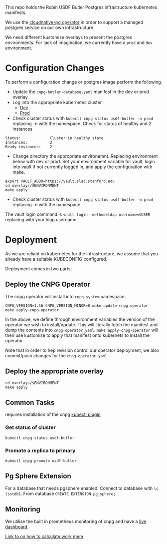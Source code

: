 
This repo holds the Rubin USDF Butler Postgres infrastructure kubernetes manifests.

We use the [cloudnative-pg operator](https://cloudnative-pg.io/) in order to support a managed postgres service on our own infrastructure.

We need different kustomize overlays to present the postgres environments. For lack of imagination, we currently have a `prod` and `dev` environment.

# Configuration Changes

To perform a configuration change or postgres image perform the following.

* Update the `cnpg-butler-database.yaml` manifest in the dev or prod overlay
* Log into the appropriate kubernetes cluster
    * [Dev](https://k8s.slac.stanford.edu/usdf-butler-dev)
    * [Prod](https://k8s.slac.stanford.edu/usdf-butler)
* Check cluster status with `kubectl cnpg status usdf-butler -n prod` replacing -n with the namespace.  Check for status of healthy and 2 instances
```
Status:             Cluster in healthy state 
Instances:          2
Ready instances:    2
```

* Change directory the appropriate environemnt.  Replacing environment below with dev or prod.  Set your environment variable for vault, login into vault if not currently logged in, and apply the configuration with make.
```
export VAULT_ADDR=https://vault.slac.stanford.edu
cd overlays/$ENVIRONMENT
make apply
```
* Check cluster status with `kubectl cnpg status usdf-butler -n prod` replacing -n with the namespace. 

The vault login command is `vault login -method=ldap username=$USER` replacing with your ldap username.


# Deployment

As we are reliant on kubernetes for the infrastructure, we assume that you already have a suitable KUBECONFIG configured.

Deployment comes in two parts:

## Deploy the CNPG Operator

The cnpg operator will install into `cnpg-system` namespace.

```
CNPG_VERSION=1.16 CNPG_VERSION_MINOR=0 make update-cnpg-operator
make apply-cnpg-operator
```

In the above, we define through environment variables the version of the operator we wish to install/update. This will literally fetch the manifest and dump the contents into `cnpg-operator.yaml`. `make apply-cnpg-operator` will then use kustomize to apply that manifest onto kubernets to install the operator.

Note that in order to hep revision control our operator deployment, we also commit/push changes for the `cnpg-operator.yaml`.

## Deploy the appropriate overlay

```
cd overlays/$ENVIRONMENT
make apply
```

## Common Tasks

requires installation of the cnpg [kubectl plugin](https://cloudnative-pg.io/documentation/1.17/cnpg-plugin/#cloudnativepg-plugin)

### Get status of cluster

```
kubectl cnpg status usdf-butler
```

### Promote a replica to primary

```
kubectl cnpg promote usdf-butler
```

## Pg Sphere Extension

For a database that needs pgsphere enabled.
Connect to database with `\c lsstdb1`.  From database `CREATE EXTENSION pg_sphere;`

## Monitoring

We utilise the built in prometheus monitoring of cnpg and have a [live dashboard](https://grafana.slac.stanford.edu/d/z7FCA4Nnk/cloud-native-postgresql).

[Link to on how to calculate work mem](https://www.enterprisedb.com/postgres-tutorials/how-tune-postgresql-memory)
